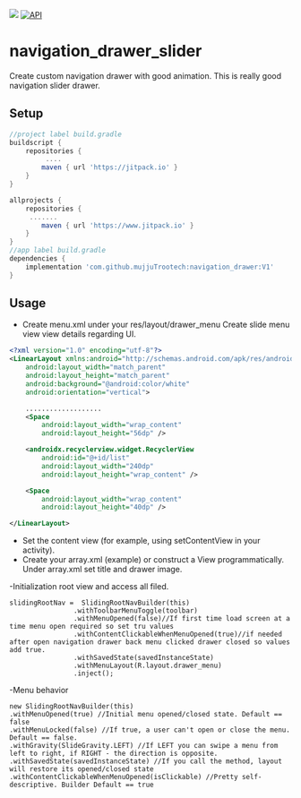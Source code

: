 [![](https://jitpack.io/v/mujjuTrootech/navigation_drawer.svg)](https://jitpack.io/#mujjuTrootech/navigation_drawer)
[![API](https://img.shields.io/badge/API-21%2B-brightgreen.svg?style=flat)](https://android-arsenal.com/api?level=21)

# navigation_drawer_slider
Create custom navigation drawer with good animation. This is really good navigation slider drawer.

## Setup
```gradle
//project label build.gradle
buildscript {
    repositories {
         ....
        maven { url 'https://jitpack.io' }
    }
}

allprojects {
    repositories {
     .......
        maven { url 'https://www.jitpack.io' }
    }
}
//app label build.gradle
dependencies {
    implementation 'com.github.mujjuTrootech:navigation_drawer:V1'
}
```

## Usage
- Create menu.xml under your res/layout/drawer_menu
  Create slide menu view view details regarding UI.
```xml
<?xml version="1.0" encoding="utf-8"?>
<LinearLayout xmlns:android="http://schemas.android.com/apk/res/android"
    android:layout_width="match_parent"
    android:layout_height="match_parent"
    android:background="@android:color/white"
    android:orientation="vertical">

    ...................
    <Space
        android:layout_width="wrap_content"
        android:layout_height="56dp" />

    <androidx.recyclerview.widget.RecyclerView
        android:id="@+id/list"
        android:layout_width="240dp"
        android:layout_height="wrap_content" />

    <Space
        android:layout_width="wrap_content"
        android:layout_height="40dp" />

</LinearLayout>
```

* Set the content view (for example, using setContentView in your activity).
* Create your array.xml (example) or construct a View programmatically. Under array.xml set title and drawer image.


-Initialization root view and access all filed.
```
slidingRootNav =  SlidingRootNavBuilder(this)
                .withToolbarMenuToggle(toolbar)
                .withMenuOpened(false)//If first time load screen at a time menu open required so set tru values
                .withContentClickableWhenMenuOpened(true)//if needed after open navigation drawer back menu clicked drawer closed so values add true.
                .withSavedState(savedInstanceState)
                .withMenuLayout(R.layout.drawer_menu)
                .inject();
```

-Menu behavior
```
new SlidingRootNavBuilder(this)
.withMenuOpened(true) //Initial menu opened/closed state. Default == false
.withMenuLocked(false) //If true, a user can't open or close the menu. Default == false.
.withGravity(SlideGravity.LEFT) //If LEFT you can swipe a menu from left to right, if RIGHT - the direction is opposite.
.withSavedState(savedInstanceState) //If you call the method, layout will restore its opened/closed state
.withContentClickableWhenMenuOpened(isClickable) //Pretty self-descriptive. Builder Default == true
```